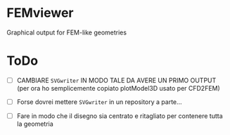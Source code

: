 # FEMviewer
Graphical output for FEM-like geometries



# ToDo

- [ ] CAMBIARE `SVGwriter` IN MODO TALE DA AVERE UN PRIMO OUTPUT (per ora ho semplicemente copiato plotModel3D usato per CFD2FEM)

- [ ] Forse dovrei mettere `SVGwriter` in un repository a parte...

- [ ] Fare in modo che il disegno sia centrato e ritagliato per contenere tutta la geometria


<!-- DONE:



-->